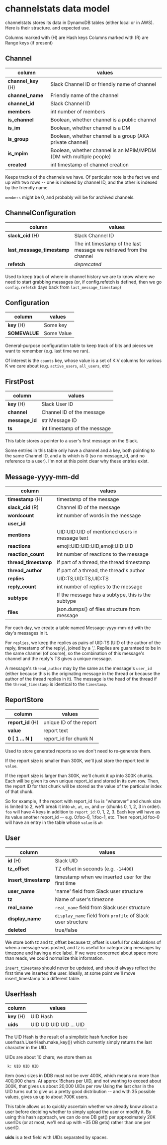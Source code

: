 # channelstats data model

channelstats stores its data in DynamoDB tables (either local or in AWS).  Here
is their structure. and expected use.

Columns marked with (H) are Hash keys
Columns marked with (R) are Range keys (if present)

## Channel

| column      | values |
| ----------- | -------- |
| **channel_key** (H) | Slack Channel ID or friendly name of channel |
| **channel_name**  | Friendly name of the channel |
| **channel_id**  | Slack Channel ID |
| **members** | int number of members |
| **is_channel** | Boolean, whether channel is a public channel |
| **is_im** | Boolean, whether channel is a DM |
| **is_group** | Boolean, whether channel is a group (AKA private channel) |
| **is_mpim** | Boolean, whether channel is an MPIM/MPDM (DM with multiple people) |
| **created** | int timestamp of channel creation |

Keeps tracks of the channels we have.  Of particular note is the fact we end up with two rows -- one is indexed by channel ID,  and the other is indexed by the friendly name.

`members` might be 0, and probably will be for archived channels.


## ChannelConfiguration

| column      | values |
| ----------- | -------- |
| **slack_cid** (H) | Slack Channel ID |
| **last_message_timestamp**  | The int timestamp of the last message we retrieved from the channel |
| **refetch** | *deprecated* |

Used to keep track of where in channel history we are to know where we need to start grabbing messages (or, if config.refetch is defined, then we go `config.refetch` days back from `last_message_timestamp`)

## Configuration

| column      | values |
| ----------- | -------- |
| **key** (H) | Some key |
| **SOMEVALUE**  | Some Value |

General-purpose configuration table to keep track of bits and pieces we want to remember (e.g. last time we ran).  

Of interest is the `counts` key, whose value is a set of K:V columns for various K we care about (e.g. `active_users`, `all_users`, etc)

## FirstPost

| column      | values |
| ----------- | -------- |
| **key** (H) | Slack User ID |
| **channel**  | Channel ID of the message |
| **message_id**  | str Message ID |
| **ts** | int timestamp of the message |

This table stores a pointer to a user's first message on the Slack.  

Some entries in this table only have a channel and a key, both pointing to the same Channel ID, and a ts which is 0 (so no message_id, and no reference to a user).  I'm not at this point clear why these entries exist.


## Message-yyyy-mm-dd

| column      | values |
| ----------- | -------- |
| **timestamp** (H) | timestamp of the message |
| **slack_cid** (R)   | Channel ID of the message |
| **wordcount** | int number of words in the message |
| **user_id** | | Slack UID of the author of the message |
| **mentions** | UID:UID:UID of mentioned users in message text |
| **reactions** | emoji:UID:UID:UID,emoji:UID:UID |
| **reaction_count** | int number of reactions to the message |
| **thread_timestamp** | If part of a thread, the thread timestamp |
| **thread_author** | If part of a thread, the thread's author |
| **replies** | UID:TS,UID:TS,UID:TS |
| **reply_count** | int number of replies to the message |
| **subtype** | If the message has a subtype, this is the subtype |
| **files** | json.dumps() of files structure from message |

For each day, we create a table named Message-yyyy-mm-dd with the day's messages in it.

For `replies`, we keep the replies as pairs of UID:TS (UID of the author of the reply, timestamp of the reply), joined by a ','.  Replies are guaranteed to be in the same channel (of course), so the combination of this message's channel and the reply's TS gives a unique message.

A message's `thread_author` may by the same as the message's ``user_id`` (either because this is the originating message in the thread or because the author of the thread replies in it).  The message is the head of the thread if the `thread_timestamp` is identical to the `timestamp`.

## ReportStore

| column      | values |
| ----------- | -------- |
| **report_id** (H) | unique ID of the report |
| **value**    | report text |
| **0 [ 1 ... N ]** |  report_id for chunk N|

Used to store generated reports so we don't need to re-generate them.

If the report size is smaller than 300K, we'll just store the report text in `value`.  

If the report size is larger than 300K, we'll chunk it up into 300K chunks.  Each will be given its own unique report_id and stored in its own row.  Then, the report ID for that chunk will be stored as the value of the particular index of that chunk.

So for example, if the report with report_id `foo` is "whatever" and chunk size is limited to 2, we'll break it into `wh`, `at`, `ev`, and `er`
(chunks 0, 1, 2, 3 in order).  `foo` will have 4 keys in addition to `report_id`: 0, 1, 2, 3.  Each key will have as its value another report_id -- e.g. 0:foo-0, 1:foo-1, etc.
Then report_id foo-0 will have an entry in the table whose `value` is `wh`


## User

| column      | values |
| ----------- | -------- |
| **id** (H) |  Slack UID|
| **tz_offset** | TZ offset in seconds (e.g. `-14400`)
| **insert_timestamp** | timestamp when we inserted user for the first time |
| **user_name**  | 'name' field from Slack user structure |
| **tz**  |  Name of user's timezone |
| **real_name**  |  `real_name` field from Slack user structure |
| **display_name**  | `display_name` field from `profile` of Slack user structure |
| **deleted** | true/false |

We store both tz and
tz_offset because tz_offset is useful for calculations of when a message was
posted, and tz is useful for categorizing messages by timezone and having a nice
label.  If we were concerned about space more than reads, we could normalize
this information.

`insert_timestamp` should never be updated, and should always reflect the first
time we inserted the user.  Ideally, at some point we'll move insert_timestamp
to a different table.

## UserHash

| column      | values |
| ----------- | -------- |
| **key** (H) | UID Hash |
| **uids**    | UID UID UID UID ... UID |

The UID Hash is the result of a simplistic hash function (see userhash.UserHash.make_key()) which currently simply returns the last character in the UID.  

UIDs are about 10 chars; we store them as
```
 k: UID UID UID
```
item (row) sizes in DDB must not be over 400K, which means no more than 400,000
chars.  At approx 15chars per UID, and not wanting to exceed about 300K, that
gives us about 20,000 UIDs per row Using the last char in the UID turns out to
give us a pretty good distribution -- and with 35 possible values, gives us up
to about 700K users.

This table allows us to quickly ascertain whether we already know about a user before deciding whether to simply upload the user or modify it.  By using this hash approach, we can do one DB get() per approximately 20K userIDs (or at most, we'll end up with ~35 DB gets) rather than one per userID.  

**uids** is a text field with UIDs separated by spaces.
